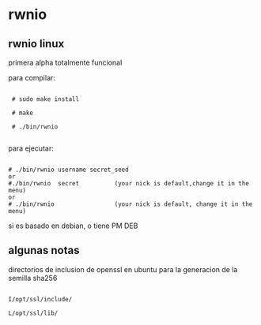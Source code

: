 # rwnio

## rwnio linux

primera alpha totalmente funcional



para compilar:

```

 # sudo make install 
  
 # make
  
 # ./bin/rwnio
 
```

para ejecutar:

```

# ./bin/rwnio username secret_seed      
or
#./bin/rwnio  secret          (your nick is default,change it in the menu)
or 
# ./bin/rwnio                 (your nick is default, change it in the menu)

```



si es basado en debian, o tiene PM DEB

## algunas notas

directorios de inclusion de openssl en ubuntu para la generacion de la semilla sha256


``` 

I/opt/ssl/include/   

L/opt/ssl/lib/


```
